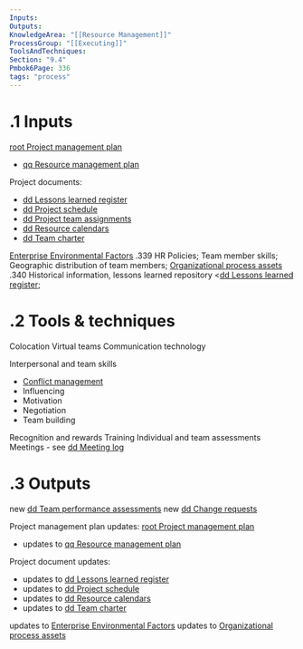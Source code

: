 ```yaml
---
Inputs:
Outputs:
KnowledgeArea: "[[Resource Management]]"
ProcessGroup: "[[Executing]]"
ToolsAndTechniques:
Section: "9.4"
Pmbok6Page: 336
tags: "process"
---
```

# .1 Inputs

[root Project management plan](root%20Project%20management%20plan.md)
* [qq Resource management plan](qq%20Resource%20management%20plan.md)

Project documents:
* [dd Lessons learned register](dd%20Lessons%20learned%20register.md)
* [dd Project schedule](dd%20Project%20schedule.md)
* [dd Project team assignments](dd%20Project%20team%20assignments.md)
* [dd Resource calendars](dd%20Resource%20calendars.md)
* [dd Team charter](dd%20Team%20charter.md)

[Enterprise Environmental Factors](Enterprise%20Environmental%20Factors.md) .339 HR Policies; Team member skills; Geographic distribution of team members;
[Organizational process assets](Organizational%20process%20assets.md) .340 Historical information, lessons learned repository <[dd Lessons learned register](dd%20Lessons%20learned%20register.md);

# .2 Tools & techniques
Colocation
Virtual teams
Communication technology

Interpersonal and team skills
* [Conflict management](Conflict%20management.md)
* Influencing
* Motivation
* Negotiation
* Team building

Recognition and rewards
Training
Individual and team assessments
Meetings - see [dd Meeting log](dd%20Meeting%20log.md)

# .3 Outputs
new [dd Team performance assessments](Procurement%20documentation.md)
new [dd Change requests](dd%20Change%20requests.md)

Project management plan updates: [root Project management plan](root%20Project%20management%20plan.md)
* updates to [qq Resource management plan](qq%20Resource%20management%20plan.md)

Project document updates:
* updates to [dd Lessons learned register](dd%20Lessons%20learned%20register.md)
* updates to [dd Project schedule](dd%20Project%20schedule.md)
* updates to [dd Resource calendars](dd%20Resource%20calendars.md)
* updates to [dd Team charter](dd%20Team%20charter.md)

updates to [Enterprise Environmental Factors](Enterprise%20Environmental%20Factors.md) 
updates to [Organizational process assets](Organizational%20process%20assets.md) 
